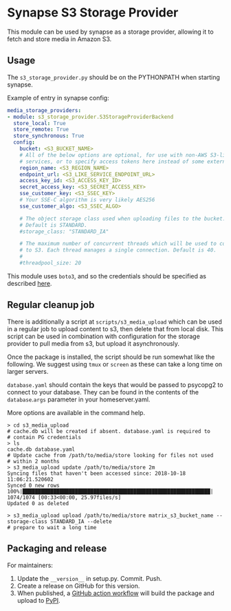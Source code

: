 Synapse S3 Storage Provider
===========================

This module can be used by synapse as a storage provider, allowing it to fetch
and store media in Amazon S3.


Usage
-----

The `s3_storage_provider.py` should be on the PYTHONPATH when starting
synapse.

Example of entry in synapse config:

```yaml
media_storage_providers:
- module: s3_storage_provider.S3StorageProviderBackend
  store_local: True
  store_remote: True
  store_synchronous: True
  config:
    bucket: <S3_BUCKET_NAME>
    # All of the below options are optional, for use with non-AWS S3-like
    # services, or to specify access tokens here instead of some external method.
    region_name: <S3_REGION_NAME>
    endpoint_url: <S3_LIKE_SERVICE_ENDPOINT_URL>
    access_key_id: <S3_ACCESS_KEY_ID>
    secret_access_key: <S3_SECRET_ACCESS_KEY>
    sse_customer_key: <S3_SSEC_KEY>
    # Your SSE-C algorithm is very likely AES256
    sse_customer_algo: <S3_SSEC_ALGO>

    # The object storage class used when uploading files to the bucket.
    # Default is STANDARD.
    #storage_class: "STANDARD_IA"

    # The maximum number of concurrent threads which will be used to connect
    # to S3. Each thread manages a single connection. Default is 40.
    #
    #threadpool_size: 20
```

This module uses `boto3`, and so the credentials should be specified as
described [here](https://boto3.readthedocs.io/en/latest/guide/configuration.html#guide-configuration).

Regular cleanup job
-------------------

There is additionally a script at `scripts/s3_media_upload` which can be used
in a regular job to upload content to s3, then delete that from local disk.
This script can be used in combination with configuration for the storage
provider to pull media from s3, but upload it asynchronously.

Once the package is installed, the script should be run somewhat like the
following. We suggest using `tmux` or `screen` as these can take a long time
on larger servers.

`database.yaml` should contain the keys that would be passed to psycopg2 to
connect to your database. They can be found in the contents of the
`database`.`args` parameter in your homeserver.yaml.

More options are available in the command help.

```
> cd s3_media_upload
# cache.db will be created if absent. database.yaml is required to
# contain PG credentials
> ls
cache.db database.yaml
# Update cache from /path/to/media/store looking for files not used
# within 2 months
> s3_media_upload update /path/to/media/store 2m
Syncing files that haven't been accessed since: 2018-10-18 11:06:21.520602
Synced 0 new rows
100%|█████████████████████████████████████████████████████████████| 1074/1074 [00:33<00:00, 25.97files/s]
Updated 0 as deleted

> s3_media_upload upload /path/to/media/store matrix_s3_bucket_name --storage-class STANDARD_IA --delete
# prepare to wait a long time
```

Packaging and release
---------

For maintainers:

1. Update the `__version__` in setup.py. Commit. Push.
2. Create a release on GitHub for this version.
3. When published, a [GitHub action workflow](https://github.com/matrix-org/synapse-s3-storage-provider/actions/workflows/release.yml) will build the package and upload to [PyPI](https://pypi.org/project/synapse-s3-storage-provider/).

